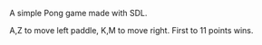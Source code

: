 A simple Pong game made with SDL.

A,Z to move left paddle, K,M to move right.
First to 11 points wins.
